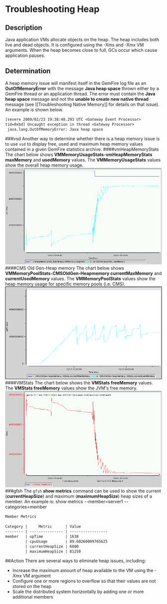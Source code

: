 # Troubleshooting Heap
## Description
Java application VMs allocate objects on the heap. The heap includes both live and dead objects. It is configured using the -Xms and -Xmx VM arguments. When the heap becomes close to full, GCs occur which cause application pauses.
## Determination
A heap memory issue will manifest itself in the GemFire log file as an **OutOfMemoryError** with the message **Java heap space** thrown either by a GemFire thread or an application thread. The error must contain the **Java heap space** message and not the **unable to create new native thread** message (see [[Troubleshooting Native Memory]] for details on that issue). An example is shown below.

	[severe 2009/02/23 19:38:48.293 UTC <Gateway Event Processor> tid=0xbd] Uncaught exception in thread <Gateway Processor>
	 java.lang.OutOfMemoryError: Java heap space
###vsd
Another way to determine whether there is a heap memory issue is to use `vsd` to display free, used and maximum heap memory values contained in a given GemFire statistics archive.
####vmHeapMemoryStats
The chart below shows **VMMemoryUsageStats-vmHeapMemoryStats maxMemory** and **usedMemory** values. The **VMMemoryUsageStats** values show the overall heap memory usage.
![VMMemoryUsageStats](images/troubleshooting_heap_image001.gif)
####CMS Old Gen-Heap memory
The chart below shows **VMMemoryPoolStats-CMSOldGen-Heapmemory currentMaxMemory** and **currentUsedMemory** values. The **VMMemoryPoolStats** values show the heap memory usage for specific memory pools (i.e. CMS).
![VMMemoryPoolStats](images/troubleshooting_heap_image002.gif)
####VMStats
The chart below shows the **VMStats freeMemory** values. The **VMStats freeMemory** values show the JVM's free memory.
![VMStats](images/troubleshooting_heap_image003.gif)
###gfsh
The `gfsh` **show metrics** command can be used to show the current (**currentHeapSize**) and maximum (**maximumHeapSize**) heap sizes of a member. An example is:
	show metrics --member=server1 --categories=member
	
	Member Metrics
	
	Category |     Metric      | Value
	-------- | --------------- | -----------------
	member   | upTime          | 1638
	         | cpuUsage        | 89.60260009765625
	         | currentHeapSize | 6800
	         | maximumHeapSize | 81250

##Action
There are several ways to eliminate heap issues, including:

* Increase the maximum amount of heap available to the VM using the *-Xmx* VM argument
* Configure one or more regions to overflow so that their values are not stored on the heap
* Scale the distributed system horizontally by adding one or more additional members
